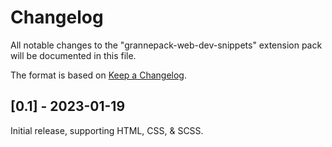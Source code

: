 # Changelog

All notable changes to the "grannepack-web-dev-snippets" extension pack will be documented in this file.

The format is based on [Keep a Changelog](https://keepachangelog.com/en/1.0.0/).

## [0.1] - 2023-01-19

Initial release, supporting HTML, CSS, & SCSS.
